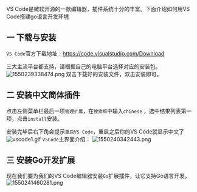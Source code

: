 VS Code是微软开源的一款编辑器，插件系统十分的丰富。下面介绍如何用VS Code搭建go语言开发环境

## 一 下载与安装

`VS Code`官方下载地址：<https://code.visualstudio.com/Download>

三大主流平台都支持，请根据自己的电脑平台选择对应的安装包。
![1550239338474.png](http://www.chenyoude.com/go/1550239338474.png)
双击下载好的安装文件，双击安装即可。

## 二 安装中文简体插件

点击左侧菜单栏最后一项`管理扩展`，在`搜索框`中输入`chinese` ，选中结果列表第一项，点击`install`安装。

安装完毕后右下角会提示`重启VS Code`，重启之后你的VS Code就显示中文了
![vscode1.gif](http://www.chenyoude.com/go/vscode1.gif) `VSCode`主界面介绍：
![1550240342443.png](http://www.chenyoude.com/go/1550240342443.png)

## 三 安装Go开发扩展

现在我们要为我们的VS Code编辑器安装`Go`扩展插件，让它支持Go语言开发。
![1550241460281.png](http://www.chenyoude.com/go/1550241460281.png)

